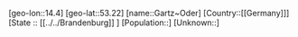 ﻿---
location: [53.22,14.4]
mapzoom: [7,12] 
mapmarker: city 
type: City
tags:
- geo/City


SpocWebEntityId: 30366
isDeleted: false
confidential: public

---
[geo-lon::14.4]
[geo-lat::53.22]
[name::Gartz~Oder]
[Country::[[Germany]]]
[State :: [[../../Brandenburg]] ]
[Population::]
[Unknown::]

